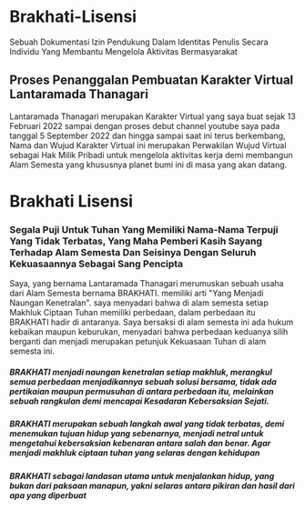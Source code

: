 # Brakhati-Lisensi
Sebuah Dokumentasi Izin Pendukung Dalam Identitas Penulis Secara Individu Yang Membantu Mengelola Aktivitas Bermasyarakat
## Proses Penanggalan Pembuatan Karakter Virtual Lantaramada Thanagari
Lantaramada Thanagari merupakan Karakter Virtual yang saya buat sejak 13 Februari 2022 sampai dengan proses debut channel youtube saya pada tanggal 5 September 2022 dan hingga sampai saat ini terus berkembang, Nama dan Wujud Karakter Virtual ini merupakan Perwakilan Wujud Virtual sebagai Hak Milik Pribadi untuk mengelola aktivitas kerja demi membangun Alam Semesta yang khususnya planet bumi ini di masa yang akan datang.
# Brakhati Lisensi
### Segala Puji Untuk Tuhan Yang Memiliki Nama-Nama Terpuji Yang Tidak Terbatas, Yang Maha Pemberi Kasih Sayang Terhadap Alam Semesta Dan Seisinya Dengan Seluruh Kekuasaannya Sebagai Sang Pencipta
Saya, yang bernama Lantaramada Thanagari merumuskan sebuah usaha dari Alam Semesta bernama BRAKHATI. memiliki arti "Yang Menjadi Naungan Kenetralan". saya menyadari bahwa di alam semesta setiap Makhluk Ciptaan Tuhan memiliki perbedaan, dalam perbedaan itu BRAKHATI hadir di antaranya. Saya bersaksi di alam semesta ini ada hukum kebaikan maupun keburukan, menyadari bahwa perbedaan keduanya silih berganti dan menjadi merupakan petunjuk Kekuasaan Tuhan di alam semesta ini.
##### BRAKHATI menjadi naungan kenetralan setiap makhluk, merangkul semua perbedaan menjadikannya sebuah solusi bersama, tidak ada pertikaian maupun permusuhan di antara perbedaan itu, melainkan sebuah rangkulan demi mencapai Kesadaran Kebersaksian Sejati.
##### BRAKHATI merupakan sebuah langkah awal yang tidak terbatas, demi menemukan tujuan hidup yang sebenarnya, menjadi netral untuk mengetahui kebersaksian kebenaran antara salah dan benar. Agar menjadi makhluk ciptaan tuhan yang selaras dengan kehidupan
##### BRAKHATI sebagai landasan utama untuk menjalankan hidup, yang bukan dari paksaan manapun, yakni selaras antara pikiran dan hasil dari apa yang diperbuat
